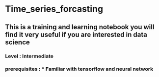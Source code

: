 # Time_series_forcasting
## This is a training and learning notebook you will find it very useful if you are interested in data science 
### Level : Intermediate 
### prerequisites : * Familiar with tensorflow and neural network
